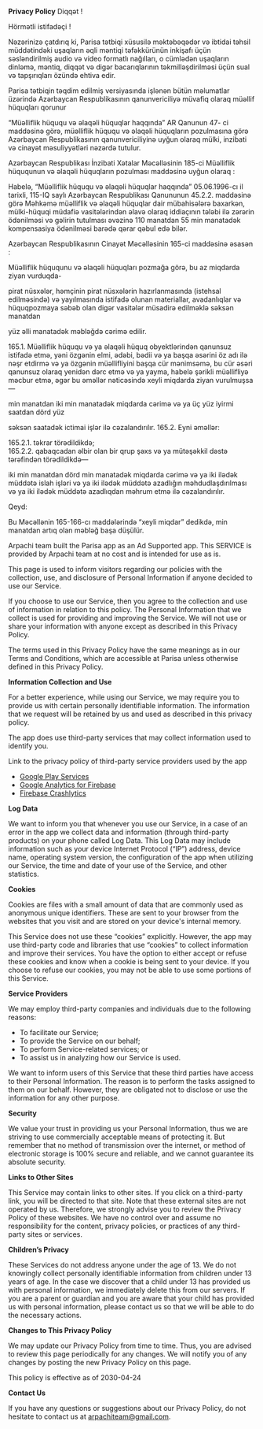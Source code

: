 
**Privacy Policy**
Diqqət !

Hörmətli istifadəçi !

Nəzərinizə çatdırıq ki, Parisa tətbiqi xüsusilə məktəbəqədər və ibtidai təhsil müddətindəki uşaqların əqli məntiqi təfəkkürünün inkişafı üçün səsləndirilmiş audio və video formatlı nağılları, o cümlədən uşaqların dinləmə, məntiq, diqqət və digər bacarıqlarının təkmilləşdirilməsi üçün sual və tapşırıqları özündə ehtiva edir.

Parisa tətbiqin təqdim edilmiş versiyasında işlənən bütün məlumatlar üzərində Azərbaycan Respublikasının qanunvericiliyə müvafiq olaraq müəllif hüquqları qorunur

“Müəlliflik hüququ və əlaqəli hüquqlar haqqında” AR Qanunun 47- ci maddəsinə görə, müəlliflik hüququ və əlaqəli hüquqların pozulmasına görə Azərbaycan Respublikasının qanunvericiliyinə uyğun olaraq mülki, inzibati və cinayət məsuliyyətləri nəzərdə tutulur.

Azərbaycan Respublikası İnzibati Xətalar Məcəlləsinin 185-ci Müəlliflik hüququnun və əlaqəli hüquqların pozulması maddəsinə uyğun olaraq :

Habelə, “Müəlliflik hüququ və əlaqəli hüquqlar haqqında” 05.06.1996-cı il tarixli, 115-IQ saylı Azərbaycan Respublikası Qanununun 45.2.2. maddəsinə görə Məhkəmə müəlliflik və əlaqəli hüquqlar dair mübahisələrə baxarkən, mülki-hüquqi müdafiə vasitələrindən əlavə olaraq iddiaçının tələbi ilə zərərin ödənilməsi və gəlirin tutulması əvəzinə 110 manatdan 55 min manatadək kompensasiya ödənilməsi barədə qərar qəbul edə bilər.

Azərbaycan Respublikasının Cinayət Məcəlləsinin 165-ci maddəsinə əsasən :

Müəlliflik hüququnu və əlaqəli hüquqları pozmağa görə, bu az miqdarda ziyan vurduqda-

pirat nüsxələr, həmçinin pirat nüsxələrin hazırlanmasında (istehsal edilməsində) və yayılmasında istifadə olunan materiallar, avadanlıqlar və hüquqpozmaya səbəb olan digər vasitələr müsadirə edilməklə səksən manatdan

yüz əlli manatadək məbləğdə cərimə edilir.

165.1. Müəlliflik hüququ və ya əlaqəli hüquq obyektlərindən qanunsuz istifadə etmə, yəni özgənin elmi, ədəbi, bədii və ya başqa əsərini öz adı ilə nəşr etdirmə və ya özgənin müəllifliyini başqa cür mənimsəmə, bu cür əsəri qanunsuz olaraq yenidən dərc etmə və ya yayma, habelə şərikli müəllifliyə məcbur etmə, əgər bu əməllər nəticəsində xeyli miqdarda ziyan vurulmuşsa—

min manatdan iki min manatadək miqdarda cərimə və ya üç yüz iyirmi saatdan dörd yüz

səksən saatadək ictimai işlər ilə cəzalandırılır. 165.2. Eyni əməllər:

165.2.1. təkrar törədildikdə;  
165.2.2. qabaqcadan əlbir olan bir qrup şəxs və ya mütəşəkkil dəstə tərəfindən törədildikdə—

iki min manatdan dörd min manatadək miqdarda cərimə və ya iki ilədək müddətə islah işləri və ya iki ilədək müddətə azadlığın məhdudlaşdırılması və ya iki ilədək müddətə azadlıqdan məhrum etmə ilə cəzalandırılır.

Qeyd:

Bu Məcəllənin 165-166-cı maddələrində “xeyli miqdar” dedikdə, min manatdan artıq olan məbləğ başa düşülür.


Arpachi team built the Parisa app as an Ad Supported app. This SERVICE is provided by Arpachi team at no cost and is intended for use as is.

This page is used to inform visitors regarding our policies with the collection, use, and disclosure of Personal Information if anyone decided to use our Service.

If you choose to use our Service, then you agree to the collection and use of information in relation to this policy. The Personal Information that we collect is used for providing and improving the Service. We will not use or share your information with anyone except as described in this Privacy Policy.

The terms used in this Privacy Policy have the same meanings as in our Terms and Conditions, which are accessible at Parisa unless otherwise defined in this Privacy Policy.

**Information Collection and Use**

For a better experience, while using our Service, we may require you to provide us with certain personally identifiable information. The information that we request will be retained by us and used as described in this privacy policy.

The app does use third-party services that may collect information used to identify you.

Link to the privacy policy of third-party service providers used by the app

*   [Google Play Services](https://www.google.com/policies/privacy/)
*   [Google Analytics for Firebase](https://firebase.google.com/policies/analytics)
*   [Firebase Crashlytics](https://firebase.google.com/support/privacy/)

**Log Data**

We want to inform you that whenever you use our Service, in a case of an error in the app we collect data and information (through third-party products) on your phone called Log Data. This Log Data may include information such as your device Internet Protocol (“IP”) address, device name, operating system version, the configuration of the app when utilizing our Service, the time and date of your use of the Service, and other statistics.

**Cookies**

Cookies are files with a small amount of data that are commonly used as anonymous unique identifiers. These are sent to your browser from the websites that you visit and are stored on your device's internal memory.

This Service does not use these “cookies” explicitly. However, the app may use third-party code and libraries that use “cookies” to collect information and improve their services. You have the option to either accept or refuse these cookies and know when a cookie is being sent to your device. If you choose to refuse our cookies, you may not be able to use some portions of this Service.

**Service Providers**

We may employ third-party companies and individuals due to the following reasons:

*   To facilitate our Service;
*   To provide the Service on our behalf;
*   To perform Service-related services; or
*   To assist us in analyzing how our Service is used.

We want to inform users of this Service that these third parties have access to their Personal Information. The reason is to perform the tasks assigned to them on our behalf. However, they are obligated not to disclose or use the information for any other purpose.

**Security**

We value your trust in providing us your Personal Information, thus we are striving to use commercially acceptable means of protecting it. But remember that no method of transmission over the internet, or method of electronic storage is 100% secure and reliable, and we cannot guarantee its absolute security.

**Links to Other Sites**

This Service may contain links to other sites. If you click on a third-party link, you will be directed to that site. Note that these external sites are not operated by us. Therefore, we strongly advise you to review the Privacy Policy of these websites. We have no control over and assume no responsibility for the content, privacy policies, or practices of any third-party sites or services.

**Children’s Privacy**

These Services do not address anyone under the age of 13. We do not knowingly collect personally identifiable information from children under 13 years of age. In the case we discover that a child under 13 has provided us with personal information, we immediately delete this from our servers. If you are a parent or guardian and you are aware that your child has provided us with personal information, please contact us so that we will be able to do the necessary actions.

**Changes to This Privacy Policy**

We may update our Privacy Policy from time to time. Thus, you are advised to review this page periodically for any changes. We will notify you of any changes by posting the new Privacy Policy on this page.

This policy is effective as of 2030-04-24

**Contact Us**

If you have any questions or suggestions about our Privacy Policy, do not hesitate to contact us at arpachiteam@gmail.com.


